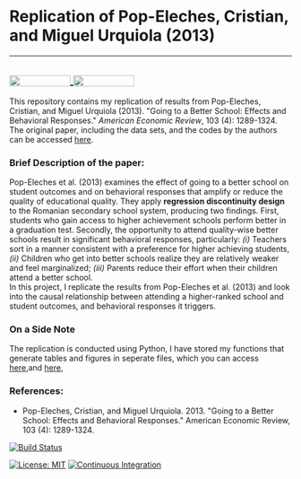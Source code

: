 
# Replication of Pop-Eleches, Cristian, and Miguel Urquiola (2013)
---
<a href="https://nbviewer.jupyter.org/github/HumanCapitalAnalysis/microeconometrics-course-project-s6soverd/blob/master/replication.ipynb"
   target="_parent">
   <img align="center"
  src="https://raw.githubusercontent.com/jupyter/design/master/logos/Badges/nbviewer_badge.png"
      width="109" height="20">
</a>
<a href="https://mybinder.org/v2/gh/HumanCapitalAnalysis/microeconometrics-course-project-s6soverd/master?filepath=replication.ipynb"
    target="_parent">
    <img align="center"
       src="https://mybinder.org/badge_logo.svg"
       width="109" height="20">
</a>
---

This repository contains my replication of results from Pop-Eleches, Cristian, and Miguel Urquiola (2013). "Going to a Better School: Effects and Behavioral Responses." 
*American Economic Review*, 103 (4): 1289-1324. The original paper, including the data sets, and the codes by the authors can be accessed [here](https://www.aeaweb.org/articles?id=10.1257/aer.103.4.1289).


### Brief Description of the paper:


Pop-Eleches et al. (2013) examines the effect of going to a better school on student outcomes and on behavioral responses that amplify or reduce the quality of educational quality. They apply **regression discontinuity design** to the Romanian secondary school system, producing two findings. First, students who gain access to higher achievement schools perform better in a graduation test. Secondly, the opportunity to attend quality-wise better schools result in significant behavioral responses, particularly: *(i)* Teachers sort in a manner consistent with a preference for higher achieving students, *(ii)* Children who get into better schools realize they are relatively weaker and feel marginalized; *(iii)* Parents reduce their effort when their children attend a better school. \
In this project, I replicate the results from Pop-Eleches et al. (2013) and look into the causal relationship between attending a higher-ranked school and student outcomes, and 
behavioral responses it triggers. 


### On a Side Note

The replication is conducted using Python, I have stored my functions that generate tables and figures in seperate files, which you can access
[here](https://github.com/HumanCapitalAnalysis/microeconometrics-course-project-s6soverd/tree/master/auxiliary/project_auxiliary_tables.py),and
[here](https://github.com/HumanCapitalAnalysis/microeconometrics-course-project-s6soverd/tree/master/auxiliary/project_auxiliary_plots.py), 


### References:

* Pop-Eleches, Cristian, and Miguel Urquiola. 2013. "Going to a Better School: Effects and Behavioral Responses." American Economic Review, 103 (4): 1289-1324.

[![Build Status](https://travis-ci.com/s6soverd/Microeconometrics-Final-Project.svg?branch=master)](https://travis-ci.com/s6soverd/Microeconometrics-Final-Project)


[![License: MIT](https://img.shields.io/badge/License-MIT-blue.svg)](https://github.com/HumanCapitalAnalysis/template-course-project/blob/master/LICENSE)
[![Continuous Integration](https://github.com/HumanCapitalAnalysis/template-course-project/workflows/Continuous%20Integration/badge.svg)](https://github.com/HumanCapitalAnalysis/template-course-project/actions)
